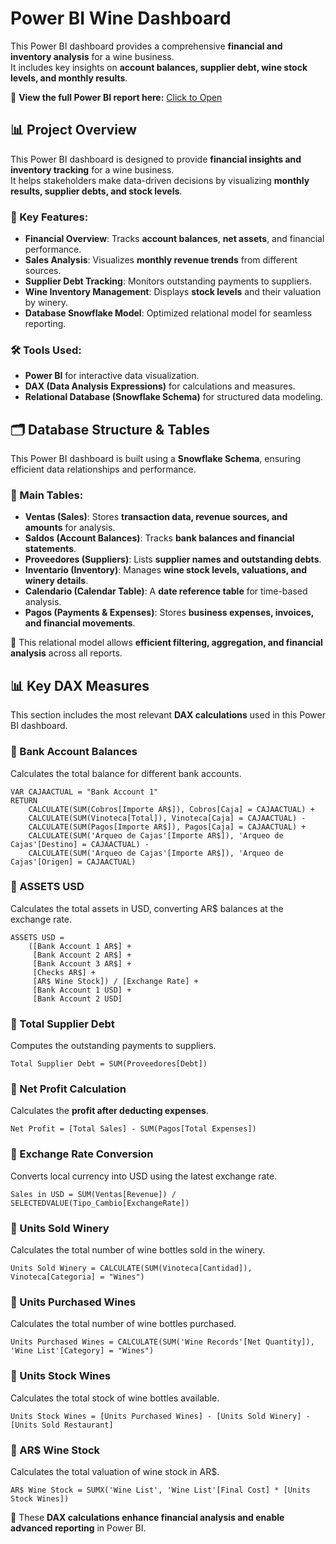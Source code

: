 # Power BI Wine Dashboard

This Power BI dashboard provides a comprehensive **financial and inventory analysis** for a wine business.  
It includes key insights on **account balances, supplier debt, wine stock levels, and monthly results**.

🔗 **View the full Power BI report here:** [Click to Open](https://app.powerbi.com/view?r=eyJrIjoiZTM0ZGFmZmItMWZkMC00ODEzLThhZDEtODYyZDlhZGExMjgwIiwidCI6ImJhMWRhMTIzLTdhOTktNDlhNy05Yjk1LWQ2ZGUwOWJjM2RlYSIsImMiOjR9)

## 📊 Project Overview

This Power BI dashboard is designed to provide **financial insights and inventory tracking** for a wine business.  
It helps stakeholders make data-driven decisions by visualizing **monthly results, supplier debts, and stock levels**.

### 🔹 Key Features:
- **Financial Overview**: Tracks **account balances**, **net assets**, and financial performance.
- **Sales Analysis**: Visualizes **monthly revenue trends** from different sources.
- **Supplier Debt Tracking**: Monitors outstanding payments to suppliers.
- **Wine Inventory Management**: Displays **stock levels** and their valuation by winery.
- **Database Snowflake Model**: Optimized relational model for seamless reporting.

### 🛠 Tools Used:
- **Power BI** for interactive data visualization.
- **DAX (Data Analysis Expressions)** for calculations and measures.
- **Relational Database (Snowflake Schema)** for structured data modeling.

## 🗂 Database Structure & Tables

This Power BI dashboard is built using a **Snowflake Schema**, ensuring efficient data relationships and performance.

### 🔹 Main Tables:

- **Ventas (Sales)**: Stores **transaction data, revenue sources, and amounts** for analysis.
- **Saldos (Account Balances)**: Tracks **bank balances and financial statements**.
- **Proveedores (Suppliers)**: Lists **supplier names and outstanding debts**.
- **Inventario (Inventory)**: Manages **wine stock levels, valuations, and winery details**.
- **Calendario (Calendar Table)**: A **date reference table** for time-based analysis.
- **Pagos (Payments & Expenses)**: Stores **business expenses, invoices, and financial movements**.

📌 This relational model allows **efficient filtering, aggregation, and financial analysis** across all reports.

## 📊 Key DAX Measures  
This section includes the most relevant **DAX calculations** used in this Power BI dashboard.  

### 🔹 Bank Account Balances  
Calculates the total balance for different bank accounts.  
```DAX
VAR CAJAACTUAL = "Bank Account 1"
RETURN
    CALCULATE(SUM(Cobros[Importe AR$]), Cobros[Caja] = CAJAACTUAL) +
    CALCULATE(SUM(Vinoteca[Total]), Vinoteca[Caja] = CAJAACTUAL) -
    CALCULATE(SUM(Pagos[Importe AR$]), Pagos[Caja] = CAJAACTUAL) +
    CALCULATE(SUM('Arqueo de Cajas'[Importe AR$]), 'Arqueo de Cajas'[Destino] = CAJAACTUAL) -
    CALCULATE(SUM('Arqueo de Cajas'[Importe AR$]), 'Arqueo de Cajas'[Origen] = CAJAACTUAL)
```

### 🔹 ASSETS USD  
Calculates the total assets in USD, converting AR$ balances at the exchange rate.  
```DAX
ASSETS USD = 
    ([Bank Account 1 AR$] + 
     [Bank Account 2 AR$] + 
     [Bank Account 3 AR$] + 
     [Checks AR$] + 
     [AR$ Wine Stock]) / [Exchange Rate] + 
     [Bank Account 1 USD] + 
     [Bank Account 2 USD]
```

### 🔹 Total Supplier Debt  
Computes the outstanding payments to suppliers.  
```DAX
Total Supplier Debt = SUM(Proveedores[Debt])
```

### 🔹 Net Profit Calculation  
Calculates the **profit after deducting expenses**.  
```DAX
Net Profit = [Total Sales] - SUM(Pagos[Total Expenses])
```

### 🔹 Exchange Rate Conversion  
Converts local currency into USD using the latest exchange rate.  
```DAX
Sales in USD = SUM(Ventas[Revenue]) / SELECTEDVALUE(Tipo_Cambio[ExchangeRate])
```

### 🔹 Units Sold Winery  
Calculates the total number of wine bottles sold in the winery.  
```DAX
Units Sold Winery = CALCULATE(SUM(Vinoteca[Cantidad]), Vinoteca[Categoria] = "Wines")
```

### 🔹 Units Purchased Wines  
Calculates the total number of wine bottles purchased.  
```DAX
Units Purchased Wines = CALCULATE(SUM('Wine Records'[Net Quantity]), 'Wine List'[Category] = "Wines")
```

### 🔹 Units Stock Wines  
Calculates the total stock of wine bottles available.  
```DAX
Units Stock Wines = [Units Purchased Wines] - [Units Sold Winery] - [Units Sold Restaurant]
```

### 🔹 AR$ Wine Stock  
Calculates the total valuation of wine stock in AR$.  
```DAX
AR$ Wine Stock = SUMX('Wine List', 'Wine List'[Final Cost] * [Units Stock Wines])
```

📌 These **DAX calculations enhance financial analysis and enable advanced reporting** in Power BI.  
